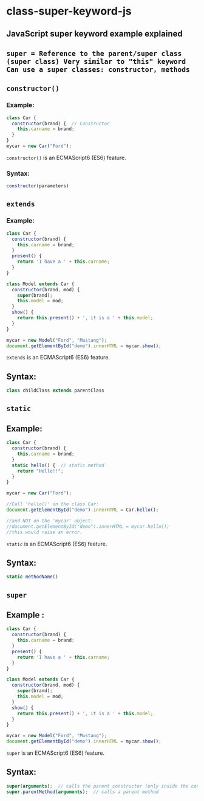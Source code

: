 # class-super-keyword-js
## JavaScript super keyword example explained 

## `super = Reference to the parent/super class (super class) Very similar to "this" keyword Can use a super classes: constructor, methods`

## `constructor()`
### Example:

```javascript 
class Car {
  constructor(brand) {  // Constructor
    this.carname = brand;
  }
}
mycar = new Car("Ford");
```
`constructor()` is an ECMAScript6 (ES6) feature.

### Syntax:
```javascript 
constructor(parameters)
```
## `extends`
### Example:
```javascript
class Car {
  constructor(brand) {
    this.carname = brand;
  }
  present() {
    return 'I have a ' + this.carname;
  }
}

class Model extends Car {
  constructor(brand, mod) {
    super(brand);
    this.model = mod;
  }
  show() {
    return this.present() + ', it is a ' + this.model;
  }
}

mycar = new Model("Ford", "Mustang");
document.getElementById("demo").innerHTML = mycar.show();
```
`extends` is an ECMAScript6 (ES6) feature.

## Syntax:
```javascript
class childClass extends parentClass
```
## `static`
## Example:
```javascript
class Car {
  constructor(brand) {
    this.carname = brand;
  }
  static hello() {  // static method
    return "Hello!!";
  }
}

mycar = new Car("Ford");

//Call 'hello()' on the class Car:
document.getElementById("demo").innerHTML = Car.hello();

//and NOT on the 'mycar' object:
//document.getElementById("demo").innerHTML = mycar.hello();
//this would raise an error.
```
`static` is an ECMAScript6 (ES6) feature.

## Syntax:
```javascript
static methodName()
```
## `super`
## Example :
```javascript
class Car {
  constructor(brand) {
    this.carname = brand;
  }
  present() {
    return 'I have a ' + this.carname;
  }
}

class Model extends Car {
  constructor(brand, mod) {
    super(brand);
    this.model = mod;
  }
  show() {
    return this.present() + ', it is a ' + this.model;
  }
}

mycar = new Model("Ford", "Mustang");
document.getElementById("demo").innerHTML = mycar.show();
```
`super` is an ECMAScript6 (ES6) feature.

## Syntax:
```javascript 
super(arguments);  // calls the parent constructor (only inside the constructor)
super.parentMethod(arguments);  // calls a parent method
```

